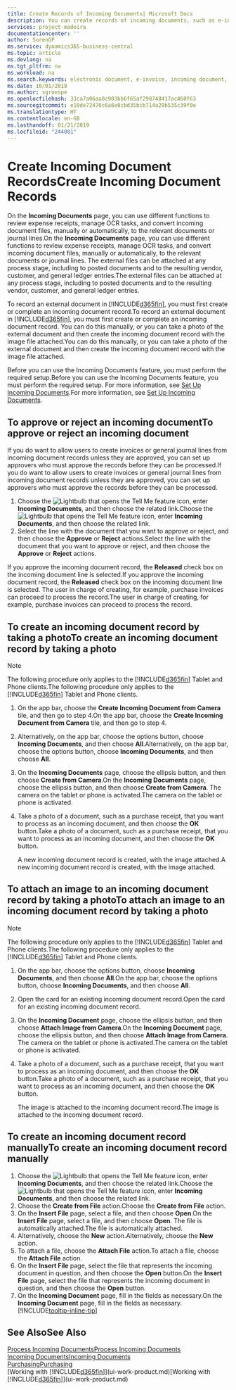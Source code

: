 ```yaml
---
title: Create Records of Incoming Documents| Microsoft Docs
description: You can create records of incoming documents, such as e-invoices, and manage OCR tasks, eCommerce, and document exchange.
services: project-madeira
documentationcenter: ''
author: SorenGP
ms.service: dynamics365-business-central
ms.topic: article
ms.devlang: na
ms.tgt_pltfrm: na
ms.workload: na
ms.search.keywords: electronic document, e-invoice, incoming document, OCR, ecommerce, document exchange, import invoice
ms.date: 10/01/2018
ms.author: sgroespe
ms.openlocfilehash: 33ca7a06aa8c903bb6f65af298748417ac460f63
ms.sourcegitcommit: e10de72476c6a6e0cbd35bcb714a29b535c39f0e
ms.translationtype: HT
ms.contentlocale: en-GB
ms.lasthandoff: 01/21/2019
ms.locfileid: "244081"
---
```

# <a name="create-incoming-document-records"></a><span data-ttu-id="ef680-103">Create Incoming Document Records</span><span class="sxs-lookup"><span data-stu-id="ef680-103">Create Incoming Document Records</span></span>
<span data-ttu-id="ef680-104">On the **Incoming Documents** page, you can use different functions to review expense receipts, manage OCR tasks, and convert incoming document files, manually or automatically, to the relevant documents or journal lines.</span><span class="sxs-lookup"><span data-stu-id="ef680-104">On the **Incoming Documents** page, you can use different functions to review expense receipts, manage OCR tasks, and convert incoming document files, manually or automatically, to the relevant documents or journal lines.</span></span> <span data-ttu-id="ef680-105">The external files can be attached at any process stage, including to posted documents and to the resulting vendor, customer, and general ledger entries.</span><span class="sxs-lookup"><span data-stu-id="ef680-105">The external files can be attached at any process stage, including to posted documents and to the resulting vendor, customer, and general ledger entries.</span></span>

<span data-ttu-id="ef680-106">To record an external document in [!INCLUDE[d365fin](includes/d365fin_md.md)], you must first create or complete an incoming document record.</span><span class="sxs-lookup"><span data-stu-id="ef680-106">To record an external document in [!INCLUDE[d365fin](includes/d365fin_md.md)], you must first create or complete an incoming document record.</span></span> <span data-ttu-id="ef680-107">You can do this manually, or you can take a photo of the external document and then create the incoming document record with the image file attached.</span><span class="sxs-lookup"><span data-stu-id="ef680-107">You can do this manually, or you can take a photo of the external document and then create the incoming document record with the image file attached.</span></span>

<span data-ttu-id="ef680-108">Before you can use the Incoming Documents feature, you must perform the required setup.</span><span class="sxs-lookup"><span data-stu-id="ef680-108">Before you can use the Incoming Documents feature, you must perform the required setup.</span></span> <span data-ttu-id="ef680-109">For more information, see [Set Up Incoming Documents](across-how-setup-income-documents.md).</span><span class="sxs-lookup"><span data-stu-id="ef680-109">For more information, see [Set Up Incoming Documents](across-how-setup-income-documents.md).</span></span>

## <a name="to-approve-or-reject-an-incoming-document"></a><span data-ttu-id="ef680-110">To approve or reject an incoming document</span><span class="sxs-lookup"><span data-stu-id="ef680-110">To approve or reject an incoming document</span></span>
<span data-ttu-id="ef680-111">If you do want to allow users to create invoices or general journal lines from incoming document records unless they are approved, you can set up approvers who must approve the records before they can be processed.</span><span class="sxs-lookup"><span data-stu-id="ef680-111">If you do want to allow users to create invoices or general journal lines from incoming document records unless they are approved, you can set up approvers who must approve the records before they can be processed.</span></span>

1. <span data-ttu-id="ef680-112">Choose the ![Lightbulb that opens the Tell Me feature](media/ui-search/search_small.png "Tell me what you want to do") icon, enter **Incoming Documents**, and then choose the related link.</span><span class="sxs-lookup"><span data-stu-id="ef680-112">Choose the ![Lightbulb that opens the Tell Me feature](media/ui-search/search_small.png "Tell me what you want to do") icon, enter **Incoming Documents**, and then choose the related link.</span></span>
2. <span data-ttu-id="ef680-113">Select the line with the document that you want to approve or reject, and then choose the **Approve** or **Reject** actions.</span><span class="sxs-lookup"><span data-stu-id="ef680-113">Select the line with the document that you want to approve or reject, and then choose the **Approve** or **Reject** actions.</span></span>

<span data-ttu-id="ef680-114">If you approve the incoming document record, the **Released** check box on the incoming document line is selected.</span><span class="sxs-lookup"><span data-stu-id="ef680-114">If you approve the incoming document record, the **Released** check box on the incoming document line is selected.</span></span> <span data-ttu-id="ef680-115">The user in charge of creating, for example, purchase invoices can proceed to process the record.</span><span class="sxs-lookup"><span data-stu-id="ef680-115">The user in charge of creating, for example, purchase invoices can proceed to process the record.</span></span>

## <a name="to-create-an-incoming-document-record-by-taking-a-photo"></a><span data-ttu-id="ef680-116">To create an incoming document record by taking a photo</span><span class="sxs-lookup"><span data-stu-id="ef680-116">To create an incoming document record by taking a photo</span></span>
> [!NOTE]  
>   <span data-ttu-id="ef680-117">The following procedure only applies to the [!INCLUDE[d365fin](includes/d365fin_md.md)] Tablet and Phone clients.</span><span class="sxs-lookup"><span data-stu-id="ef680-117">The following procedure only applies to the [!INCLUDE[d365fin](includes/d365fin_md.md)] Tablet and Phone clients.</span></span>

1. <span data-ttu-id="ef680-118">On the app bar, choose the **Create Incoming Document from Camera** tile, and then go to step 4.</span><span class="sxs-lookup"><span data-stu-id="ef680-118">On the app bar, choose the **Create Incoming Document from Camera** tile, and then go to step 4.</span></span>
2. <span data-ttu-id="ef680-119">Alternatively, on the app bar, choose the options button, choose **Incoming Documents**, and then choose **All**.</span><span class="sxs-lookup"><span data-stu-id="ef680-119">Alternatively, on the app bar, choose the options button, choose **Incoming Documents**, and then choose **All**.</span></span>
3. <span data-ttu-id="ef680-120">On the **Incoming Documents** page, choose the ellipsis button, and then choose **Create from Camera**.</span><span class="sxs-lookup"><span data-stu-id="ef680-120">On the **Incoming Documents** page, choose the ellipsis button, and then choose **Create from Camera**.</span></span> <span data-ttu-id="ef680-121">The camera on the tablet or phone is activated.</span><span class="sxs-lookup"><span data-stu-id="ef680-121">The camera on the tablet or phone is activated.</span></span>
4. <span data-ttu-id="ef680-122">Take a photo of a document, such as a purchase receipt, that you want to process as an incoming document, and then choose the **OK** button.</span><span class="sxs-lookup"><span data-stu-id="ef680-122">Take a photo of a document, such as a purchase receipt, that you want to process as an incoming document, and then choose the **OK** button.</span></span>

    <span data-ttu-id="ef680-123">A new incoming document record is created, with the image attached.</span><span class="sxs-lookup"><span data-stu-id="ef680-123">A new incoming document record is created, with the image attached.</span></span>

## <a name="to-attach-an-image-to-an-incoming-document-record-by-taking-a-photo"></a><span data-ttu-id="ef680-124">To attach an image to an incoming document record by taking a photo</span><span class="sxs-lookup"><span data-stu-id="ef680-124">To attach an image to an incoming document record by taking a photo</span></span>
> [!NOTE]  
>   <span data-ttu-id="ef680-125">The following procedure only applies to the [!INCLUDE[d365fin](includes/d365fin_md.md)] Tablet and Phone clients.</span><span class="sxs-lookup"><span data-stu-id="ef680-125">The following procedure only applies to the [!INCLUDE[d365fin](includes/d365fin_md.md)] Tablet and Phone clients.</span></span>

1. <span data-ttu-id="ef680-126">On the app bar, choose the options button, choose **Incoming Documents**, and then choose **All**.</span><span class="sxs-lookup"><span data-stu-id="ef680-126">On the app bar, choose the options button, choose **Incoming Documents**, and then choose **All**.</span></span>
2. <span data-ttu-id="ef680-127">Open the card for an existing incoming document record.</span><span class="sxs-lookup"><span data-stu-id="ef680-127">Open the card for an existing incoming document record.</span></span>
3. <span data-ttu-id="ef680-128">On the **Incoming Document** page, choose the ellipsis button, and then choose **Attach Image from Camera**.</span><span class="sxs-lookup"><span data-stu-id="ef680-128">On the **Incoming Document** page, choose the ellipsis button, and then choose **Attach Image from Camera**.</span></span> <span data-ttu-id="ef680-129">The camera on the tablet or phone is activated.</span><span class="sxs-lookup"><span data-stu-id="ef680-129">The camera on the tablet or phone is activated.</span></span>
4. <span data-ttu-id="ef680-130">Take a photo of a document, such as a purchase receipt, that you want to process as an incoming document, and then choose the **OK** button.</span><span class="sxs-lookup"><span data-stu-id="ef680-130">Take a photo of a document, such as a purchase receipt, that you want to process as an incoming document, and then choose the **OK** button.</span></span>

    <span data-ttu-id="ef680-131">The image is attached to the incoming document record.</span><span class="sxs-lookup"><span data-stu-id="ef680-131">The image is attached to the incoming document record.</span></span>

## <a name="to-create-an-incoming-document-record-manually"></a><span data-ttu-id="ef680-132">To create an incoming document record manually</span><span class="sxs-lookup"><span data-stu-id="ef680-132">To create an incoming document record manually</span></span>
1. <span data-ttu-id="ef680-133">Choose the ![Lightbulb that opens the Tell Me feature](media/ui-search/search_small.png "Tell me what you want to do") icon, enter **Incoming Documents**, and then choose the related link.</span><span class="sxs-lookup"><span data-stu-id="ef680-133">Choose the ![Lightbulb that opens the Tell Me feature](media/ui-search/search_small.png "Tell me what you want to do") icon, enter **Incoming Documents**, and then choose the related link.</span></span>
2. <span data-ttu-id="ef680-134">Choose the **Create from File** action.</span><span class="sxs-lookup"><span data-stu-id="ef680-134">Choose the **Create from File** action.</span></span>  
3. <span data-ttu-id="ef680-135">On the **Insert File** page, select a file, and then choose **Open**.</span><span class="sxs-lookup"><span data-stu-id="ef680-135">On the **Insert File** page, select a file, and then choose **Open**.</span></span> <span data-ttu-id="ef680-136">The file is automatically attached.</span><span class="sxs-lookup"><span data-stu-id="ef680-136">The file is automatically attached.</span></span>
4. <span data-ttu-id="ef680-137">Alternatively, choose the **New** action.</span><span class="sxs-lookup"><span data-stu-id="ef680-137">Alternatively, choose the **New** action.</span></span>
5. <span data-ttu-id="ef680-138">To attach a file, choose the **Attach File** action.</span><span class="sxs-lookup"><span data-stu-id="ef680-138">To attach a file, choose the **Attach File** action.</span></span>
6. <span data-ttu-id="ef680-139">On the **Insert File** page, select the file that represents the incoming document in question, and then choose the **Open** button.</span><span class="sxs-lookup"><span data-stu-id="ef680-139">On the **Insert File** page, select the file that represents the incoming document in question, and then choose the **Open** button.</span></span>
7. <span data-ttu-id="ef680-140">On the **Incoming Document** page, fill in the fields as necessary.</span><span class="sxs-lookup"><span data-stu-id="ef680-140">On the **Incoming Document** page, fill in the fields as necessary.</span></span> [!INCLUDE[tooltip-inline-tip](includes/tooltip-inline-tip_md.md)]

## <a name="see-also"></a><span data-ttu-id="ef680-141">See Also</span><span class="sxs-lookup"><span data-stu-id="ef680-141">See Also</span></span>
[<span data-ttu-id="ef680-142">Process Incoming Documents</span><span class="sxs-lookup"><span data-stu-id="ef680-142">Process Incoming Documents</span></span>](across-process-income-documents.md)  
[<span data-ttu-id="ef680-143">Incoming Documents</span><span class="sxs-lookup"><span data-stu-id="ef680-143">Incoming Documents</span></span>](across-income-documents.md)  
[<span data-ttu-id="ef680-144">Purchasing</span><span class="sxs-lookup"><span data-stu-id="ef680-144">Purchasing</span></span>](purchasing-manage-purchasing.md)  
<span data-ttu-id="ef680-145">[Working with [!INCLUDE[d365fin](includes/d365fin_md.md)]](ui-work-product.md)</span><span class="sxs-lookup"><span data-stu-id="ef680-145">[Working with [!INCLUDE[d365fin](includes/d365fin_md.md)]](ui-work-product.md)</span></span>
